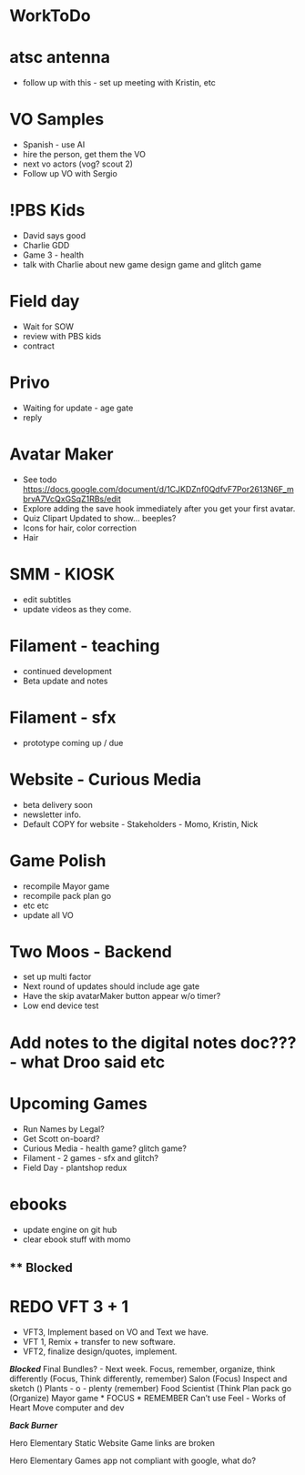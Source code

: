 # WorkToDo

# atsc antenna
* follow up with this - set up meeting with Kristin, etc

# VO Samples
* Spanish - use AI
* hire the person, get them the VO
* next vo actors (vog? scout 2)
* Follow up VO with Sergio

# !PBS Kids
* David says good
* Charlie GDD
* Game 3 - health
* talk with Charlie about new game design game and glitch game

# Field day
* Wait for SOW
* review with PBS kids
* contract

# Privo
* Waiting for update - age gate
* reply

# Avatar Maker
* See todo https://docs.google.com/document/d/1CJKDZnf0QdfvF7Por2613N6F_mbrvA7VcQxGSqZ1RBs/edit 
* Explore adding the save hook immediately after you get your first avatar. 
* Quiz Clipart Updated to show… beeples?
* Icons for hair, color correction 
* Hair

# SMM - KIOSK
* edit subtitles
* update videos as they come.

# Filament - teaching
* continued development
* Beta update and notes

# Filament - sfx
* prototype coming up / due 

# Website - Curious Media
* beta delivery soon
* newsletter info.
* Default COPY for website - Stakeholders - Momo, Kristin, Nick

# Game Polish
* recompile Mayor game
* recompile pack plan go
* etc etc
* update all VO

# Two Moos - Backend
* set up multi factor
* Next round of updates should include age gate
* Have the skip avatarMaker button appear w/o timer?
* Low end device test

# Add notes to the digital notes doc??? - what Droo said etc

# Upcoming Games
* Run Names by Legal?
* Get Scott on-board?
* Curious Media - health game? glitch game?
* Filament - 2 games - sfx and glitch?
* Field Day - plantshop redux

# ebooks
* update engine on git hub
* clear ebook stuff with momo

## ** Blocked

# REDO VFT 3 + 1
*	VFT3, Implement based on VO and Text we have.
*	VFT 1, Remix + transfer to new software.
*	VFT2, finalize design/quotes, implement.


***Blocked***
Final Bundles? - Next week.
	Focus, remember, organize, think differently 
		(Focus, Think differently, remember)
	Salon (Focus)
	Inspect and sketch ()
	Plants - o - plenty (remember)
	Food Scientist (Think
 	Plan pack go (Organize)
	Mayor game
	* FOCUS
	* REMEMBER
	Can’t use 
		Feel - Works of Heart
		Move computer and dev


***Back Burner***

Hero Elementary Static Website
	Game links are broken

Hero Elementary Games app
	not compliant with google, what do?

